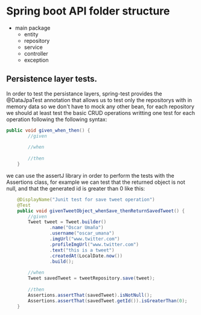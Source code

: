 # Spring boot API folder structure
- main package
  - entity
  - repository
  - service
  - controller
  - exception

## Persistence layer tests.
In order to test the persistance layers, spring-test provides the @DataJpaTest annotation that allows us to test only the repositorys with in memory data so we don't have to mock any other bean, for each repository we should at least test the basic CRUD operations writting one test for each operation following the following syntax:

```java
public void given_when_then() {
		//given
		
		//when
		
		//then
	}
```

we can use the assertJ library in order to perform the tests with the Assertions class, for example we can test that the returned object is not null, and that the generated id is greater than 0 like this:
```java
    @DisplayName("Junit test for save tweet operation")
    @Test
	public void givenTweetObject_whenSave_thenReturnSavedTweet() {
		//given
		Tweet tweet = Tweet.builder()
				.name("Oscar Umaña")
				.username("oscar_umana")
				.imgUrl("www.twitter.com")
				.profileImgUrl("www.twitter.com")
				.text("this is a tweet")
				.createdAt(LocalDate.now())
				.build();
		
		//when
		Tweet savedTweet = tweetRepository.save(tweet);
		
		//then
		Assertions.assertThat(savedTweet).isNotNull();
		Assertions.assertThat(savedTweet.getId()).isGreaterThan(0);
	}
```